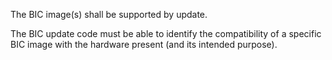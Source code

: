 The BIC image(s) shall be supported by update.

The BIC update code must be able to identify the compatibility of a specific
BIC image with the hardware present (and its intended purpose).
